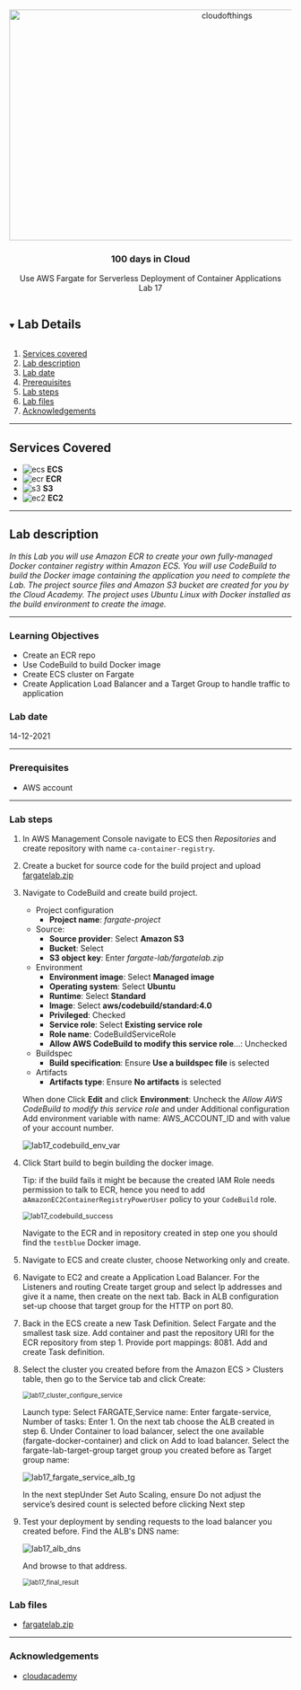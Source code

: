 <br />

<p align="center">
  <a href="img/">
    <img src="img/lab17_diagram.jpg" alt="cloudofthings" width="761" height="411">
  </a>
  <h3 align="center">100 days in Cloud</h3>
<p align="center">
   Use AWS Fargate for Serverless Deployment of Container Applications
    <br />
    Lab 17
    <br/>
  </p>
</p>

<details open="open">
  <summary><h2 style="display: inline-block">Lab Details</h2></summary>
  <ol>
    <li><a href="#services-covered">Services covered</a>
    <li><a href="#lab-description">Lab description</a></li>
    </li>
    <li><a href="#lab-date">Lab date</a></li>
    <li><a href="#prerequisites">Prerequisites</a></li>    
    <li><a href="#lab-steps">Lab steps</a></li>
    <li><a href="#lab-files">Lab files</a></li>
    <li><a href="#acknowledgements">Acknowledgements</a></li>
  </ol>
</details>

---

## Services Covered
* ![ecs](https://github.com/CloudedThings/100-Days-in-Cloud/blob/main/images/ECS.jpg) **ECS**
* ![ecr](https://github.com/CloudedThings/100-Days-in-Cloud/blob/main/images/ECR.png) **ECR**
* ![s3](https://github.com/CloudedThings/100-Days-in-Cloud/blob/main/images/S3.png) **S3**
* ![ec2](https://github.com/CloudedThings/100-Days-in-Cloud/blob/main/images/AmazonEC2.png) **EC2**

---

## Lab description

*In this Lab you will use Amazon ECR to create your own fully-managed Docker container registry within Amazon ECS. You will use CodeBuild to build the Docker image containing the application you need to complete the Lab. The project source files and Amazon S3 bucket are created for you by the Cloud Academy. The project uses Ubuntu Linux with Docker installed as the build environment to create the image.*


---

### Learning Objectives
* Create an ECR repo
* Use CodeBuild to build Docker image
* Create ECS cluster on Fargate
* Create Application Load Balancer and a Target Group to handle traffic to application

### Lab date
14-12-2021

---

### Prerequisites
* AWS account

---

### Lab steps
1. In AWS Management Console navigate to ECS then *Repositories* and create repository with name `ca-container-registry`.

2. Create a bucket for source code for the build project and upload [fargatelab.zip](fargatelab.zip)

3. Navigate to CodeBuild and create build project. 

   - Project configuration
     - **Project name**: *fargate-project*
   - Source:
     - **Source provider**: Select **Amazon S3**
     - **Bucket**: Select <YOUR-BUCKET-NAME>
     - **S3 object key**: Enter *fargate-lab/fargatelab.zip*
   - Environment
     - **Environment image**: Select **Managed image**
     - **Operating system**: Select **Ubuntu**
     - **Runtime**: Select **Standard**
     - **Image**: Select **aws/codebuild/standard:4.0**
     - **Privileged**: Checked
     - **Service role**: Select **Existing service role**
     - **Role name**: CodeBuildServiceRole 
     - **Allow AWS CodeBuild to modify this service role**...: Unchecked
   - Buildspec
     - **Build specification**: Ensure **Use a buildspec file** is selected
   - Artifacts
     - **Artifacts type**: Ensure **No artifacts** is selected

   When done Click **Edit** and click **Environment**: Uncheck the *Allow AWS CodeBuild to modify this service role* and under Additional configuration Add environment variable with name: AWS_ACCOUNT_ID and with value of your account number.

   ![lab17_codebuild_env_var](img/lab17_codebuild_env_var.jpg)

4. Click Start build to begin building the docker image.

   Tip: if the build fails it might be because the created IAM Role needs permission to talk to ECR, hence you need to add a`AmazonEC2ContainerRegistryPowerUser` policy to your `CodeBuild` role. 

   <img src="img/lab17_codebuild_success.jpg" alt="lab17_codebuild_success" style="zoom:90%;" />

   Navigate to the ECR and in repository created in step one you should find the `testblue` Docker image.

5. Navigate to ECS and create cluster, choose Networking only and create.

6. Navigate to EC2 and create a Application Load Balancer. For the Listeners and routing Create target group and select Ip addresses and give it a name, then create on the next tab. Back in ALB configuration set-up choose that target group for the HTTP on port 80.

7. Back in the ECS create a new Task Definition. Select Fargate and the smallest task size. Add container and past the repository URI for the ECR repository from step 1. Provide port mappings: 8081. Add and create Task definition.

8. Select the cluster you created before from the Amazon ECS > Clusters table, then go to the Service tab and click Create:

   <img src="img/lab17_cluster_configure_service.jpg" alt="lab17_cluster_configure_service" style="zoom:80%;" />

   Launch type: Select FARGATE,Service name: Enter fargate-service, Number of tasks: Enter 1. On the next tab choose the ALB created in step 6. Under Container to load balancer, select the one available (fargate-docker-container) and click on Add to load balancer. Select the fargate-lab-target-group target group you created before as Target group name:

   ![lab17_fargate_service_alb_tg](img/lab17_fargate_service_alb_tg.jpg)

   In the next stepUnder Set Auto Scaling, ensure Do not adjust the service’s desired count is selected before clicking Next step

9. Test your deployment by sending requests to the load balancer you created before. Find the ALB's DNS name:

   ![lab17_alb_dns](img/lab17_alb_dns.jpg)

   And browse to that address.

   <img src="img/lab17_final_result.jpg" alt="lab17_final_result" style="zoom:80%;" />
### Lab files
* [fargatelab.zip](fargatelab.zip)

---

### Acknowledgements
* [cloudacademy](https://cloudacademy.com/lab/use-aws-fargate-serverless-deployment-container-applications/)

